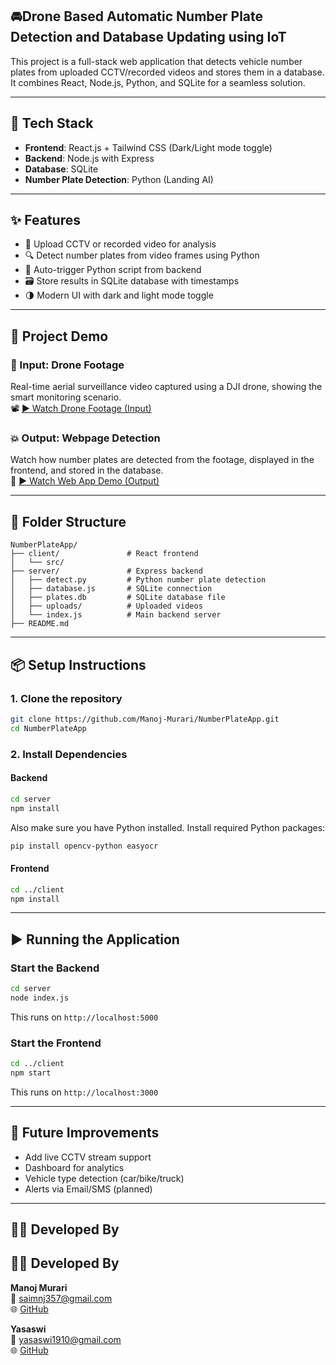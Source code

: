 ## 🚘Drone Based Automatic Number Plate Detection and Database Updating using IoT

This project is a full-stack web application that detects vehicle number plates from uploaded CCTV/recorded videos and stores them in a database. It combines React, Node.js, Python, and SQLite for a seamless solution.

---

## 💪 Tech Stack

- **Frontend**: React.js + Tailwind CSS (Dark/Light mode toggle)
- **Backend**: Node.js with Express
- **Database**: SQLite
- **Number Plate Detection**: Python (Landing AI)

---

## ✨ Features

- 🎥 Upload CCTV or recorded video for analysis
- 🔍 Detect number plates from video frames using Python
- 🧠 Auto-trigger Python script from backend
- 🗃️ Store results in SQLite database with timestamps
- 🌗 Modern UI with dark and light mode toggle

---

## 🚀 Project Demo

### 🎥 Input: Drone Footage
Real-time aerial surveillance video captured using a DJI drone, showing the smart monitoring scenario.  
📽️ [▶️ Watch Drone Footage (Input)](https://drive.google.com/file/d/13t6zgeWLQCZG8eZLdUy8Turmy2Pjkp7M/view?usp=drive_link)

### 💥 Output: Webpage Detection
Watch how number plates are detected from the footage, displayed in the frontend, and stored in the database.  
📸 [▶️ Watch Web App Demo (Output)](https://drive.google.com/file/d/1TAm4BYuKt5yj0hnRhwe8pZ_22OxogRu3/view?usp=drive_link)

---

## 📁 Folder Structure

```
NumberPlateApp/
├── client/               # React frontend
│   └── src/
├── server/               # Express backend
│   ├── detect.py         # Python number plate detection
│   ├── database.js       # SQLite connection
│   ├── plates.db         # SQLite database file
│   ├── uploads/          # Uploaded videos
│   └── index.js          # Main backend server
├── README.md
```

---

## 📦 Setup Instructions

### 1. Clone the repository

```bash
git clone https://github.com/Manoj-Murari/NumberPlateApp.git
cd NumberPlateApp
```

### 2. Install Dependencies

#### Backend

```bash
cd server
npm install
```

Also make sure you have Python installed. Install required Python packages:

```bash
pip install opencv-python easyocr
```

#### Frontend

```bash
cd ../client
npm install
```

---

## ▶️ Running the Application

### Start the Backend

```bash
cd server
node index.js
```

This runs on `http://localhost:5000`

### Start the Frontend

```bash
cd ../client
npm start
```

This runs on `http://localhost:3000`

---


## 🧠 Future Improvements

- Add live CCTV stream support
- Dashboard for analytics
- Vehicle type detection (car/bike/truck)
- Alerts via Email/SMS (planned)

---

## 👨‍💼 Developed By

## 👨‍💻 Developed By

**Manoj Murari**  
📧 saimnj357@gmail.com  
🌐 [GitHub](https://github.com/Manoj-Murari)

**Yasaswi**  
📧 yasaswi1910@gmail.com  
🌐 [GitHub](https://github.com/Yasaswik1910)
